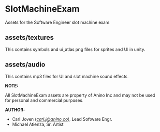 # SlotMachineExam
Assets for the Software Engineer slot machine exam. 

## assets/textures ##
This contains symbols and ui_atlas png files for sprites and UI in unity.

## assets/audio ##
This contains mp3 files for UI and slot machine sound effects.



**NOTE:**  

All SlotMachineExam assets are property of Anino Inc and may not be used for personal and commercial purposes.


**AUTHOR:**

- Carl Joven (*carl.j@anino.co*), Lead Software Engr.
- Michael Atienza, Sr. Artist

